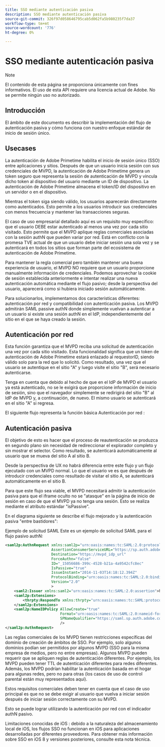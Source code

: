```yaml
---
title: SSO mediante autenticación pasiva
description: SSO mediante autenticación pasiva
source-git-commit: 326f97d058646795cab5d062fa5b980235f7da37
workflow-type: tm+mt
source-wordcount: '776'
ht-degree: 0%

---
```



# SSO mediante autenticación pasiva

>[!NOTE]
>
>El contenido de esta página se proporciona únicamente con fines informativos. El uso de esta API requiere una licencia actual de Adobe. No se permite ningún uso no autorizado.


## Introducción

El ámbito de este documento es describir la implementación del flujo de autenticación pasiva y cómo funciona con nuestro enfoque estándar de inicio de sesión único.

## Usecases

La autenticación de Adobe Primetime habilita el inicio de sesión único (SSO) entre aplicaciones y sitios. Después de que un usuario inicia sesión con sus credenciales de MVPD, la autenticación de Adobe Primetime genera un token seguro que representa la sesión de autenticación de MVPD y vincula dicho token al dispositivo del usuario mediante un ID de dispositivo. La autenticación de Adobe Primetime almacena el token/ID del dispositivo en un servidor o en el dispositivo.

Mientras el token siga siendo válido, los usuarios aparecerán directamente como autenticados. Esto permite a los usuarios introducir sus credenciales con menos frecuencia y mantener las transacciones seguras.



El caso de uso empresarial detallado aquí es un requisito muy específico: que el usuario DEBE estar autenticado al menos una vez por cada sitio visitado. Esto permite que el MVPD aplique reglas comerciales asociadas con la sesión authN que pueden variar por red. Está en conflicto con la promesa TVE actual de que un usuario debe iniciar sesión una sola vez y se autenticará en todos los sitios que forman parte del ecosistema de autenticación de Adobe Primetime.



Para mantener la regla comercial pero también mantener una buena experiencia de usuario, el MVPD NO requiere que un usuario proporcione manualmente información de credenciales. Podemos aprovechar la cookie de sesión establecida anteriormente e intentar realizar una nueva autenticación automática mediante el flujo pasivo; desde la perspectiva del usuario, aparecerá como si hubiera iniciado sesión automáticamente.



Para solucionarlos, implementamos dos características diferentes: autenticación por red y compatibilidad con autenticación pasiva. Los MVPD admitirán SAML passive authN donde simplemente vuelvan a autenticar a un usuario si existe una sesión authN en el IdP, independientemente del sitio en el que se haya creado la sesión.



## Autenticación por red

Esta función garantiza que el MVPD reciba una solicitud de autenticación una vez por cada sitio visitado. Esta funcionalidad significa que un token de autenticación de Adobe Primetime estará enlazado al requestorID, siendo válido solo para la red que lo solicitó. Como resultado, una vez que el usuario se autentique en el sitio &quot;A&quot; y luego visite el sitio &quot;B&quot;, será necesario autenticarse.



Tenga en cuenta que debido al hecho de que en el IdP de MVPD el usuario ya está autenticado, no se le exigirá que proporcione información de inicio de sesión, sino que el navegador simplemente se redirigirá del sitio &quot;B&quot; al IdP de MVPD y, a continuación, de nuevo. El mismo usuario se autenticará en el sitio &quot;A&quot; si regresa.



El siguiente flujo representa la función básica Autenticación por red :





## Autenticación pasiva

El objetivo de esto es hacer que el proceso de reautenticación se produzca en segundo plano sin necesidad de redireccionar el explorador completo y sin mostrar el selector. Como resultado, se autenticará automáticamente al usuario que se mueva del sitio A al sitio B.



Desde la perspectiva de UX no habrá diferencia entre este flujo y un flujo ejecutado con un MVPD normal. Lo que el usuario ve es que después de introducir credenciales como resultado de visitar el sitio A, se autenticará automáticamente en el sitio B.



Para que este flujo sea viable, el MVPD necesitará admitir la autenticación pasiva para que el iframe oculto no se &quot;atasque&quot; en la página de inicio de sesión en caso de que el MVPD ya no tenga una sesión. Esto se realiza mediante el atributo estándar &quot;isPassive&quot;.



En el diagrama siguiente se describe el flujo mejorado y la autenticación pasiva &quot;entre bastidores&quot;:





Ejemplo de solicitud SAML Este es un ejemplo de solicitud SAML para el flujo pasivo authN:


```xml
<saml2p:AuthnRequest xmlns:saml2p="urn:oasis:names:tc:SAML:2.0:protocol"
                     AssertionConsumerServiceURL="https://sp.auth.adobe.com/sp/saml/SAMLAssertionConsumer"
                     Destination="https://mvpd_idp_url"
                     ForceAuthn="false"
                     ID="_15056686-399c-4528-b21a-4a9542cfc8ec"
                     IsPassive="true"
                     IssueInstant="2014-11-03T14:18:12.394Z"
                     ProtocolBinding="urn:oasis:names:tc:SAML:2.0:bindings:HTTP-POST"
                     Version="2.0"
                     >
    <saml2:Issuer xmlns:saml2="urn:oasis:names:tc:SAML:2.0:assertion">https://saml.sp.auth.adobe.com </saml2:Issuer>
    <saml2p:Extensions>
        <thrpty:RespondTo xmlns:thrpty="urn:oasis:names:tc:SAML:protocol:ext:third-party">https://saml.sp.auth.adobe.com</thrpty:RespondTo>
    </saml2p:Extensions>
    <saml2p:NameIDPolicy AllowCreate="true"
                         Format="urn:oasis:names:tc:SAML:2.0:nameid-format:transient"
                         SPNameQualifier="https://saml.sp.auth.adobe.com"
                         />
</saml2p:AuthnRequest>
```

Las reglas comerciales de los MVPD tienen restricciones específicas del dominio de creación de ámbitos de SSO. Por ejemplo, solo algunos dominios podían ser permitidos por algunos MVPD (SSO para la misma empresa de medios, pero no entre empresas).
Algunos MVPD pueden requerir que se apliquen reglas de autenticación diferentes. Por ejemplo, los MVPD pueden tener TTL de autenticación diferentes para redes diferentes. Además, los MVPD podrían habilitar la autenticación basada en el hogar para algunas redes, pero no para otras (los casos de uso de control parental están muy representados aquí).


Estos requisitos comerciales deben tener en cuenta que el caso de uso principal es que no se debe exigir al usuario que vuelva a iniciar sesión después de iniciar sesión correctamente con su MVPD.

Esto se puede lograr utilizando la autenticación por red con el indicador authN pasivo.



Limitaciones conocidas de iOS : debido a la naturaleza del almacenamiento local de iOS, los flujos SSO no funcionan en iOS para aplicaciones desarrolladas por diferentes proveedores. Para obtener más información sobre SSO en iOS 8 y versiones posteriores, consulte esta nota técnica.


<!--
>[!RELATEDINFORMATION]
>* Single Sign-On on iOS
>* SSO on iOS when using the Primetime authentication Access Enabler
-->